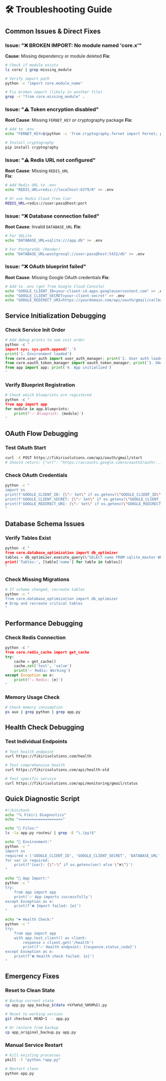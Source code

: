 # 🛠️ Troubleshooting Guide

## Common Issues & Direct Fixes

### Issue: "❌ BROKEN IMPORT: No module named 'core.x'"
**Cause**: Missing dependency or module deleted
**Fix**: 
```bash
# Check if module exists
ls core/ | grep missing_module

# Verify import path
python -c "import core.module_name"

# Fix broken import (likely in another file)
grep -r "from core.missing_module" .
```

### Issue: "⚠️ Token encryption disabled"
**Root Cause**: Missing `FERNET_KEY` or cryptography package
**Fix**:
```bash
# Add to .env
echo "FERNET_KEY=$(python -c 'from cryptography.fernet import Fernet; print(Fernet.generate_key().decode())')" >> .env

# Install cryptography
pip install cryptography
```

### Issue: "⚠️ Redis URL not configured"
**Root Cause**: Missing `REDIS_URL`  
**Fix**:
```bash
# Add Redis URL to .env
echo "REDIS_URL=redis://localhost:6379/0" >> .env

# Or use Redis Cloud free tier
REDIS_URL=redis://user:pass@host:port
```

### Issue: "❌ Database connection failed"
**Root Cause**: Invalid `DATABASE_URL`
**Fix**:
```bash
# For SQLite
echo "DATABASE_URL=sqlite:///app.db" >> .env

# For PostgreSQL (Render)
echo "DATABASE_URL=postgresql://user:pass@host:5432/db" >> .env
```

### Issue: "❌ OAuth blueprint failed"
**Root Cause**: Missing Google OAuth credentials
**Fix**:
```bash
# Add to .env (get from Google Cloud Console)
echo "GOOGLE_CLIENT_ID=your-client-id.apps.googleusercontent.com" >> .env
echo "GOOGLE_CLIENT_SECRET=your-client-secret" >> .env
echo "GOOGLE_REDIRECT_URI=https://yourdomain.com/api/oauth/gmail/callback" >> .env
```

## Service Initialization Debugging

### Check Service Init Order
```python
# Add debug prints to see init order
python -c "
import sys; sys.path.append('.')
print('1. Environment loaded')
from core.user_auth import user_auth_manager; print('2. User auth loaded')
from core.oauth_token_manager import oauth_token_manager; print('3. OAuth manager loaded')  
from app import app; print('4. App initialized')
"
```

### Verify Blueprint Registration
```python
# Check which blueprints are registered
python -c "
from app import app
for module in app.blueprints:
    print(f'✅ Blueprint: {module}')
"
```

## OAuth Flow Debugging

### Test OAuth Start
```bash
curl -X POST https://fikirisolutions.com/api/oauth/gmail/start
# Should return: {"url": "https://accounts.google.com/o/oauth2/auth/..."}
```

### Check OAuth Credentials
```bash
python -c "
import os
print(f'GOOGLE_CLIENT_ID: {\"✅ Set\" if os.getenv(\"GOOGLE_CLIENT_ID\") else \"❌ Missing\"}')
print(f'GOOGLE_CLIENT_SECRET: {\"✅ Set\" if os.getenv(\"GOOGLE_CLIENT_SECRET\") else \"❌ Missing\"}')
print(f'GOOGLE_REDIRECT_URI: {\"✅ Set\" if os.getenv(\"GOOGLE_REDIRECT_URI\") else \"❌ Missing\"}')
"
```

## Database Schema Issues

### Verify Tables Exist
```python
python -c "
from core.database_optimization import db_optimizer
tables = db_optimizer.execute_query(\"SELECT name FROM sqlite_master WHERE type='table'\")
print('Tables:', [table['name'] for table in tables])
"
```

### Check Missing Migrations
```bash
# If schema changed, recreate tables
python -c "
from core.database_optimization import db_optimizer
# Drop and recreate critical tables
"
```

## Performance Debugging

### Check Redis Connection
```python
python -c "
from core.redis_cache import get_cache
try:
    cache = get_cache()
    cache.set('test', 'value')
    print('✅ Redis: Working')
except Exception as e:
    print(f'⚠️ Redis: {e}')
"
```

### Memory Usage Check
```bash
# Check memory consumption
ps aux | grep python | grep app.py
```

## Health Check Debugging

### Test Individual Endpoints
```bash
# Test health endpoint
curl https://fikirisolutions.com/health

# Test comprehensive health
curl https://fikirisolutions.com/api/health-old

# Test specific service
curl https://fikirisolutions.com/api/monitoring/gmail/status
```

## Quick Diagnostic Script

```bash
#!/bin/bash
echo "🔍 Fikiri Diagnostics"
echo "===================="

echo "📁 Files:"
ls -la app.py routes/ | grep -E "\.(py)$"

echo "🔧 Environment:"
python -c "
import os
required = ['GOOGLE_CLIENT_ID', 'GOOGLE_CLIENT_SECRET', 'DATABASE_URL']
for var in required:
    print(f'{var}: {\"✅\" if os.getenv(var) else \"❌\"}')
"

echo "🚀 App Import:"
python -c "
try:
    from app import app
    print('✅ App imports successfully')
except Exception as e:
    print(f'❌ Import failed: {e}')
"

echo "❤️ Health Check:"
python -c "
try:
    from app import app
    with app.test_client() as client:
        response = client.get('/health')
        print(f'✅ Health endpoint: {response.status_code}')
except Exception as e:
    print(f'❌ Health check failed: {e}')
"
```

## Emergency Fixes

### Reset to Clean State
```bash
# Backup current state
cp app.py app_backup_$(date +%Y%m%d_%H%M%S).py

# Reset to working version
git checkout HEAD~1 -- app.py

# Or restore from backup
cp app_original_backup.py app.py
```

### Manual Service Restart
```bash
# Kill existing processes
pkill -f "python.*app.py"

# Restart clean
python app.py
```

